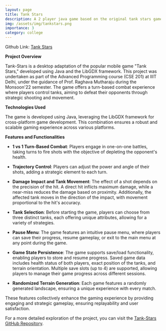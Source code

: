 ```yaml
---
layout: page
title: Tank Stars
description: A 2 player java game based on the original tank stars game using libGDX.
img: /assets/img/tankstars.png
importance: 3
category: college
---
```


Github Link: [Tank Stars](https://github.com/guptasameer112/Tank-Stars)

**Project Overview**

Tank-Stars is a desktop adaptation of the popular mobile game "Tank Stars," developed using Java and the LibGDX framework. This project was undertaken as part of the Advanced Programming course (CSE 201) at IIIT Delhi, under the guidance of Prof. Raghava Mutharaju during the Monsoon'22 semester. The game offers a turn-based combat experience where players control tanks, aiming to defeat their opponents through strategic shooting and movement.

**Technologies Used**

The game is developed using Java, leveraging the LibGDX framework for cross-platform game development. This combination ensures a robust and scalable gaming experience across various platforms.

**Features and Functionalities**

- **1 vs 1 Turn-Based Combat**: Players engage in one-on-one battles, taking turns to fire shots with the objective of depleting the opponent's health.

- **Trajectory Control**: Players can adjust the power and angle of their shots, adding a strategic element to each turn.

- **Damage Impact and Tank Movement**: The effect of a shot depends on the precision of the hit. A direct hit inflicts maximum damage, while a near-miss reduces the damage based on proximity. Additionally, the affected tank moves in the direction of the impact, with movement proportional to the hit's accuracy.

- **Tank Selection**: Before starting the game, players can choose from three distinct tanks, each offering unique attributes, allowing for a variety of strategies.

- **Pause Menu**: The game features an intuitive pause menu, where players can save their progress, resume gameplay, or exit to the main menu at any point during the game.

- **Game State Persistence**: The game supports save/load functionality, enabling players to store and resume progress. Saved game data includes health status of both players, exact position of the tanks, and terrain orientation. Multiple save slots (up to 4) are supported, allowing players to manage their game progress across different sessions.

- **Randomized Terrain Generation**: Each game features a randomly generated landscape, ensuring a unique experience with every match.

These features collectively enhance the gaming experience by providing engaging and strategic gameplay, ensuring replayability and user satisfaction.

For a more detailed exploration of the project, you can visit the [Tank-Stars GitHub Repository](https://github.com/guptasameer112/Tank-Stars). 